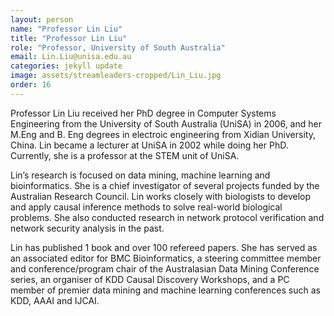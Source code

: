 ```yaml
---
layout: person
name: "Professor Lin Liu"
title: "Professor Lin Liu"
role: "Professor, University of South Australia"
email: Lin.Liu@unisa.edu.au
categories: jekyll update
image: assets/streamleaders-cropped/Lin_Liu.jpg
order: 16
---
```

Professor Lin Liu received her PhD degree in Computer Systems Engineering from the University of South Australia (UniSA) in 2006, and her M.Eng and B. Eng degrees in electroic engineering from Xidian University, China. Lin became a lecturer at UniSA in 2002 while doing her PhD. Currently, she is a professor at the STEM unit of UniSA.

Lin’s research is focused on data mining, machine learning and bioinformatics. She is a chief investigator of several projects funded by the Australian Research Council. Lin works closely with biologists to develop and apply causal inference methods to solve real-world biological problems. She also conducted research in network protocol verification and network security analysis in the past.

Lin has published 1 book and over 100 refereed papers. She has served as an associated editor for BMC Bioinformatics, a steering committee member and conference/program chair of the Australasian Data Mining Conference series, an organiser of KDD Causal Discovery Workshops, and a PC member of premier data mining and machine learning conferences such as KDD, AAAI and IJCAI. 
